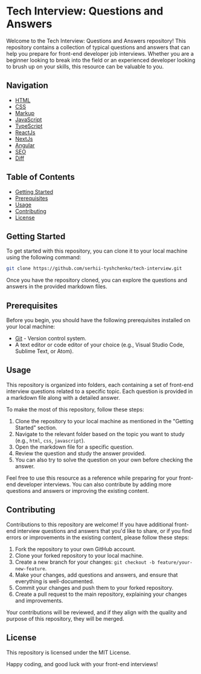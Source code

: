 # Tech Interview: Questions and Answers

Welcome to the Tech Interview: Questions and Answers repository! This repository contains a collection of typical questions and answers that can help you prepare for front-end developer job interviews. Whether you are a beginner looking to break into the field or an experienced developer looking to brush up on your skills, this resource can be valuable to you.

## Navigation
- [HTML](./html/index.md)
- [CSS](./css/css.md)
- [Markup](./markup/index.md)
- [JavaScript](./javascript/index.md)
- [TypeScript](./typescript/index.md)
- [ReactJs](./reactjs/index.md)
- [NextJs](./nextjs/index.md)
- [Angular](./angular/questions.md)
- [SEO](./seo/seo.md)
- [Diff](./diff/questions.md)

## Table of Contents

- [Getting Started](#getting-started)
- [Prerequisites](#prerequisites)
- [Usage](#usage)
- [Contributing](#contributing)
- [License](#license)

## Getting Started

To get started with this repository, you can clone it to your local machine using the following command:

```bash
git clone https://github.com/serhii-tyshchenko/tech-interview.git
```

Once you have the repository cloned, you can explore the questions and answers in the provided markdown files.

## Prerequisites

Before you begin, you should have the following prerequisites installed on your local machine:

- [Git](https://git-scm.com/downloads) - Version control system.
- A text editor or code editor of your choice (e.g., Visual Studio Code, Sublime Text, or Atom).

## Usage

This repository is organized into folders, each containing a set of front-end interview questions related to a specific topic. Each question is provided in a markdown file along with a detailed answer.

To make the most of this repository, follow these steps:

1. Clone the repository to your local machine as mentioned in the "Getting Started" section.
2. Navigate to the relevant folder based on the topic you want to study (e.g., `html`, `css`, `javascript`).
3. Open the markdown file for a specific question.
4. Review the question and study the answer provided.
5. You can also try to solve the question on your own before checking the answer.

Feel free to use this resource as a reference while preparing for your front-end developer interviews. You can also contribute by adding more questions and answers or improving the existing content.

## Contributing

Contributions to this repository are welcome! If you have additional front-end interview questions and answers that you'd like to share, or if you find errors or improvements in the existing content, please follow these steps:

1. Fork the repository to your own GitHub account.
2. Clone your forked repository to your local machine.
3. Create a new branch for your changes: `git checkout -b feature/your-new-feature`.
4. Make your changes, add questions and answers, and ensure that everything is well-documented.
5. Commit your changes and push them to your forked repository.
6. Create a pull request to the main repository, explaining your changes and improvements.

Your contributions will be reviewed, and if they align with the quality and purpose of this repository, they will be merged.

## License

This repository is licensed under the MIT License.

Happy coding, and good luck with your front-end interviews!
